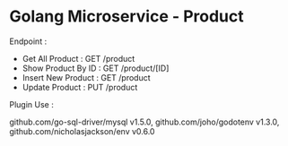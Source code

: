 Golang Microservice - Product
=============================

Endpoint :<br/>
<ul>
 <li>Get All Product : GET /product</li>
 <li>Show Product By ID : GET /product/[ID]</li>
 <li>Insert New Product : GET /product</li>
 <li>Update Product : PUT /product</li>
</ul>

Plugin Use :<br/>

github.com/go-sql-driver/mysql v1.5.0, 
github.com/joho/godotenv v1.3.0, 
github.com/nicholasjackson/env v0.6.0

